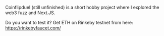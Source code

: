 Coinflipduel (still unfinished) is a short hobby project where I explored the web3 fuzz and Next.JS.

Do you want to test it? Get ETH on Rinkeby testnet from here: https://rinkebyfaucet.com/
